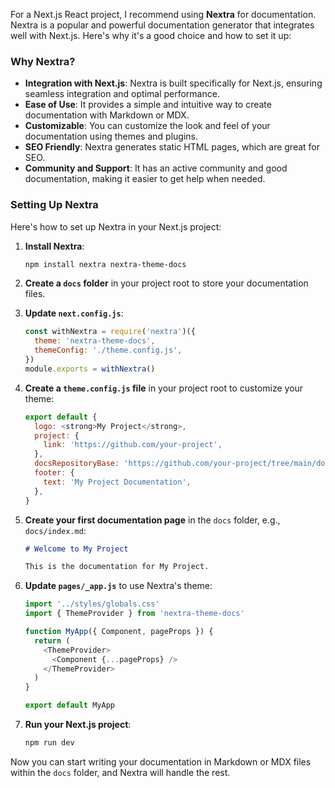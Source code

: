 For a Next.js React project, I recommend using **Nextra** for documentation. Nextra is a popular and powerful documentation generator that integrates well with Next.js. Here's why it's a good choice and how to set it up:

### Why Nextra?

- **Integration with Next.js**: Nextra is built specifically for Next.js, ensuring seamless integration and optimal performance.
- **Ease of Use**: It provides a simple and intuitive way to create documentation with Markdown or MDX.
- **Customizable**: You can customize the look and feel of your documentation using themes and plugins.
- **SEO Friendly**: Nextra generates static HTML pages, which are great for SEO.
- **Community and Support**: It has an active community and good documentation, making it easier to get help when needed.

### Setting Up Nextra

Here's how to set up Nextra in your Next.js project:

1. **Install Nextra**:

   ```bash
   npm install nextra nextra-theme-docs
   ```

2. **Create a `docs` folder** in your project root to store your documentation files.

3. **Update `next.config.js`**:

   ```javascript
   const withNextra = require('nextra')({
     theme: 'nextra-theme-docs',
     themeConfig: './theme.config.js',
   })
   module.exports = withNextra()
   ```

4. **Create a `theme.config.js` file** in your project root to customize your theme:

   ```javascript
   export default {
     logo: <strong>My Project</strong>,
     project: {
       link: 'https://github.com/your-project',
     },
     docsRepositoryBase: 'https://github.com/your-project/tree/main/docs',
     footer: {
       text: 'My Project Documentation',
     },
   }
   ```

5. **Create your first documentation page** in the `docs` folder, e.g., `docs/index.md`:

   ```markdown
   # Welcome to My Project

   This is the documentation for My Project.
   ```

6. **Update `pages/_app.js`** to use Nextra's theme:

   ```javascript
   import '../styles/globals.css'
   import { ThemeProvider } from 'nextra-theme-docs'

   function MyApp({ Component, pageProps }) {
     return (
       <ThemeProvider>
         <Component {...pageProps} />
       </ThemeProvider>
     )
   }

   export default MyApp
   ```

7. **Run your Next.js project**:

   ```bash
   npm run dev
   ```

Now you can start writing your documentation in Markdown or MDX files within the `docs` folder, and Nextra will handle the rest.

